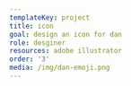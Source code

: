 ```yaml
---
templateKey: project
title: icon
goal: design an icon for dan
role: desginer
resources: adobe illustrator
order: '3'
media: /img/dan-emoji.png
---
```


